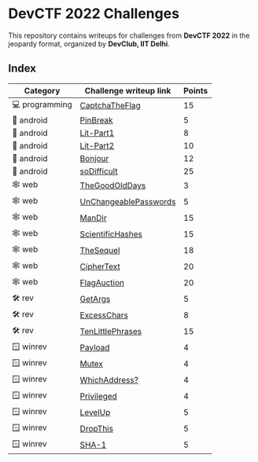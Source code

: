 # DevCTF 2022 Challenges

This repository contains writeups for challenges from **DevCTF 2022** in the
jeopardy format, organized by **DevClub, IIT Delhi**.

## Index

| Category | Challenge writeup link                                                   | Points | 
| -------- | -------------------------------------------------------------------- | ------ | 
|:computer: programming      | [CaptchaTheFlag](programming/CaptchaTheFlag)                                         | 15    | 
|:calling: android      | [PinBreak](android/pinbreak)                                             | 5    | 
|:calling: android      | [Lit-Part1](android/lit)                                                 | 8    | 
|:calling: android      | [Lit-Part2](android/lit)                                         | 10    | 
|:calling: android      | [Bonjour](android/bonjour)                   | 12    | 
|:calling: android      | [soDifficult](android/soDifficult)                                       | 25    | 
|:spider_web: web      | [TheGoodOldDays](web/TheGoodOldDays)                                             | 3    | 
|:spider_web: web      | [UnChangeablePasswords](web/UnChangeablePasswords)                                                   | 5    | 
|:spider_web: web      | [ManDir](web/ManDir)                                             | 15    | 
|:spider_web: web      | [ScientificHashes](web/ScientificHashes)                                       | 15    | 
|:spider_web: web      | [TheSequel](web/TheSequel)                                       | 18    | 
|:spider_web: web      | [CipherText](web/CipherText)         | 20    | 
|:spider_web: web      | [FlagAuction](web/FlagAuction)               | 20    | 
|:hammer_and_wrench: rev      | [GetArgs](rev/getargs)                                                       | 5    | 
|:hammer_and_wrench: rev   | [ExcessChars](rev/excesschars)                                      | 8    | 
|:hammer_and_wrench: rev   | [TenLittlePhrases](rev/tenlittlephrases)                    | 15    | 
|:window: winrev      | [Payload](winrev/)                           | 4    | 
|:window: winrev      | [Mutex](winrev/)                                                 | 4    | 
|:window: winrev      | [WhichAddress?](winrev/)                               | 4    | 
|:window: winrev      | [Privileged](winrev/)                                         | 4    | 
|:window: winrev   | [LevelUp](winrev/)                                  | 5    | 
|:window: winrev      | [DropThis](winrev/)                                   | 5    | 
|:window: winrev     | [SHA-1](winrev/)                | 5    | 
